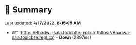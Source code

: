# 📖 Summary
Last updated: **4/17/2022, 8:15:05 AM**

- `GET` [https://Bhadwa-sala.toxicblte.repl.co](https://Bhadwa-sala.toxicblte.repl.co) - **Down** (2897ms)
